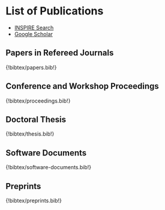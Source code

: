 # List of Publications

- [INSPIRE Search](http://inspirehep.net/search?p=find+ea+T.Ueda.1)
- [Google Scholar](https://scholar.google.com/citations?user=zrbJjwUAAAAJ)

## Papers in Refereed Journals

{!bibtex/papers.bib!}

## Conference and Workshop Proceedings

{!bibtex/proceedings.bib!}

## Doctoral Thesis

{!bibtex/thesis.bib!}

## Software Documents

{!bibtex/software-documents.bib!}

## Preprints

{!bibtex/preprints.bib!}

